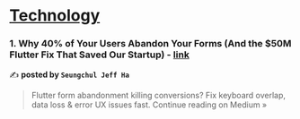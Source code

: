 
<h1><a href=https://medium.com/tag/technology/recommended target="_blank" rel="noopener noreferrer">Technology</a></h1>
<h3>1. Why 40% of Your Users Abandon Your Forms (And the $50M Flutter Fix That Saved Our Startup) - <a href="https://medium.com/@alaxhenry0121/why-40-of-your-users-abandon-your-forms-and-the-50m-flutter-fix-that-saved-our-startup-bdc5202fd387?source=rss------technology-5" target="_blank" rel="noopener noreferrer">link</a></h3>

✍️ **posted by `Seungchul Jeff Ha`**

<blockquote>Flutter form abandonment killing conversions? Fix keyboard overlap, data loss & error UX issues fast.
Continue reading on Medium »</blockquote>

